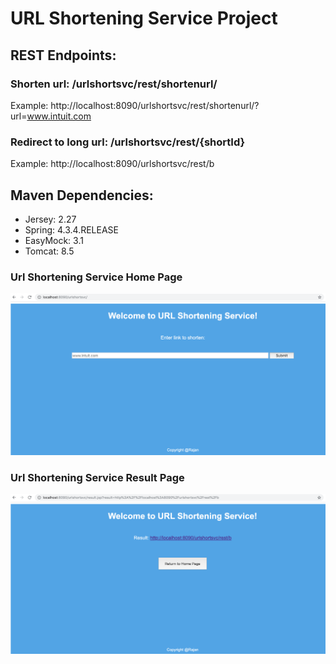 # URL Shortening Service Project

## REST Endpoints:

### Shorten url: /urlshortsvc/rest/shortenurl/
Example: http://localhost:8090/urlshortsvc/rest/shortenurl/?url=www.intuit.com

### Redirect to long url: /urlshortsvc/rest/{shortId}
Example: http://localhost:8090/urlshortsvc/rest/b

## Maven Dependencies:
* Jersey: 2.27
* Spring: 4.3.4.RELEASE
* EasyMock: 3.1
* Tomcat: 8.5

### Url Shortening Service Home Page
![Home Page](/WebApplication%20Screens/Home_Page.png)

### Url Shortening Service Result Page
![Result Page](/WebApplication%20Screens/Result_Page.png)